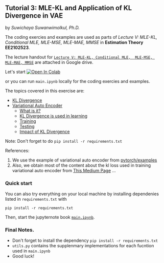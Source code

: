 ## Tutorial 3: MLE-KL and Application of KL Divergence in VAE 

by *Suwichaya Suwanwimolkul, Ph.D.*

The coding exercies and examples are used as parts of  *Lecture V: MLE-KL, Conditional MLE,  MLE-MSE, MLE-MAE, MMSE*  in **Estimation Theory EE2102523**. 

The lecture handout for [`Lecture V: MLE-KL, Conditional MLE,  MLE-MSE, MLE-MAE, MMSE`](https://drive.google.com/drive/folders/1VAEFqNYpjVlbc7dac92entSJlO_gzd-6?usp=drive_link) are attached in Google drive.

Let's start
<a target="_blank" href="https://colab.research.google.com/github/GabbySuwichaya/Estimation-Theory-EE523/blob/master/Tutorial3/main.ipynb">
  <img src="https://colab.research.google.com/assets/colab-badge.svg" alt="Open In Colab"/>
</a>

or you can run `main.ipynb` locally for the coding exercies and examples.

The topics covered in this exercise are: 
- [KL Divergence](#kl-divergence)   
- [Variational Auto Encoder](#variational-auto-encoder-vae)
    - [What is it?](#what-is-variational-auto-encoder-vae)
    - [KL Divergence is used in learning](#why-we-need-kl-divergence-loss)
    - [Training](#training-phase)
    - [Testing](#testing-phase)
    - [Impact of KL Divergence](#how-kl-div-loss-impact-the-encoded-features)


Note: Don't forget to do `pip install -r requirements.txt`

References:

1. We use the example of variational auto encoder from [pytorch/examples](https://github.com/pytorch/examples)
2. Also, we obtain most of the content about the kl loss used in training  variational auto encoder from [This Medium Page](https://medium.com/@outerrencedl/variational-autoencoder-and-a-bit-kl-divergence-with-pytorch-ce04fd55d0d7) ...


### Quick start 

You can also try everything on your local machine by installing dependenies listed in `requirements.txt` with 

```
pip install -r requirements.txt
```

Then, start the jupyternote book [`main.ipynb`](main.ipynb).
 

 
### Final Notes.
-  Don't forget to install the dependency `pip install -r requirements.txt`
- `utils.py` contains the supplenmary implementations for each fucntion used in `main.ipynb` 
- Good luck! 